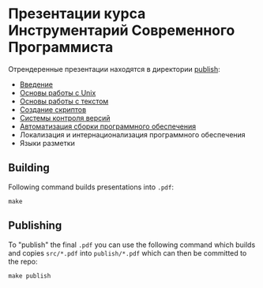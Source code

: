 # Презентации курса Инструментарий Современного Программиста

Отрендеренные презентации находятся в директории [publish](publish):

- [Введение](publish/intro.pdf?raw=true)
- [Основы работы с Unix](publish/unix.pdf?raw=true)
- [Основы работы с текстом](publish/text.pdf?raw=true)
- [Создание скриптов](publish/bash.pdf?raw=true)
- [Системы контроля версий](publish/git.pdf?raw=true)
- [Автоматизация сборки программного обеспечения](publish/automation.pdf?raw=true)
- Локализация и интернационализация программного обеспечения
- Языки разметки

<!-- TODO
- [Локализация и интернационализация программного обеспечения](publish/encoding.pdf?raw=true)
- [Языки разметки](publish/markup.pdf?raw=true)
-->

## Building

Following command builds presentations into `.pdf`:

```
make
```

## Publishing

To "publish" the final `.pdf` you can use the following command which builds and copies `src/*.pdf` into `publish/*.pdf`
which can then be committed to the repo:

```
make publish
```
